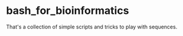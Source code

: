 # bash_for_bioinformatics
That's a collection of simple scripts and tricks to play with sequences.  
